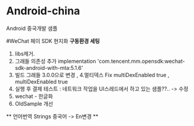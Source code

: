 # Android-china
Android 중국개발 샘플

#WeChat 페이 SDK 현지화
**구동환경 세팅**
1. libs제거.
2. 그래들 의존성 추가 implementation 'com.tencent.mm.opensdk:wechat-sdk-android-with-mta:5.1.6'
3. 빌드 그래들 3.0.0으로 변경 ,
4.멀티덱스 Fix multiDexEnabled true , multiDexEnabled true
5. 실행 후 결제 테스트 : 네트워크 작업을 UI스레드에서 하고 있는 샘플??.. -> 수정
6. wechat - 한글화
7. OldSample 개선

** 언어번역 Strings 중국어 -> En변경 **

